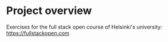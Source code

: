# Project overview

Exercises for the full stack open course of Helsinki's university: https://fullstackopen.com